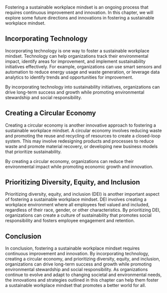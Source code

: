 
Fostering a sustainable workplace mindset is an ongoing process that requires continuous improvement and innovation. In this chapter, we will explore some future directions and innovations in fostering a sustainable workplace mindset.

Incorporating Technology
------------------------

Incorporating technology is one way to foster a sustainable workplace mindset. Technology can help organizations track their environmental impact, identify areas for improvement, and implement sustainability initiatives effectively. For example, organizations can use smart sensors and automation to reduce energy usage and waste generation, or leverage data analytics to identify trends and opportunities for improvement.

By incorporating technology into sustainability initiatives, organizations can drive long-term success and growth while promoting environmental stewardship and social responsibility.

Creating a Circular Economy
---------------------------

Creating a circular economy is another innovative approach to fostering a sustainable workplace mindset. A circular economy involves reducing waste and promoting the reuse and recycling of resources to create a closed-loop system. This may involve redesigning products and processes to reduce waste and promote material recovery, or developing new business models that prioritize sustainability.

By creating a circular economy, organizations can reduce their environmental impact while promoting economic growth and innovation.

Prioritizing Diversity, Equity, and Inclusion
---------------------------------------------

Prioritizing diversity, equity, and inclusion (DEI) is another important aspect of fostering a sustainable workplace mindset. DEI involves creating a workplace environment where all employees feel valued and included, regardless of their race, gender, or other characteristics. By prioritizing DEI, organizations can create a culture of sustainability that promotes social responsibility and fosters employee engagement and retention.

Conclusion
----------

In conclusion, fostering a sustainable workplace mindset requires continuous improvement and innovation. By incorporating technology, creating a circular economy, and prioritizing diversity, equity, and inclusion, organizations can drive long-term success and growth while promoting environmental stewardship and social responsibility. As organizations continue to evolve and adapt to changing societal and environmental needs, the innovations and strategies outlined in this chapter can help them foster a sustainable workplace mindset that promotes a better world for all.
